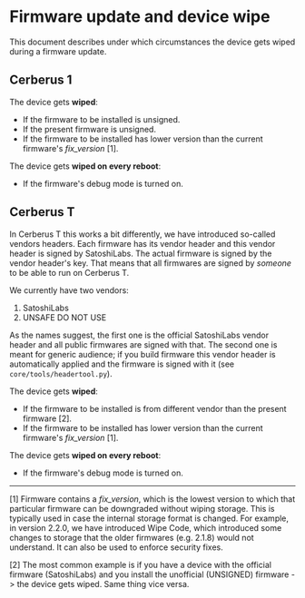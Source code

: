 # Firmware update and device wipe

This document describes under which circumstances the device gets wiped during a firmware
update.

## Cerberus 1

The device gets **wiped**:
- If the firmware to be installed is unsigned.
- If the present firmware is unsigned.
- If the firmware to be installed has lower version than the current firmware's
_fix_version_ [1].

The device gets **wiped on every reboot**:
- If the firmware's debug mode is turned on.

## Cerberus T

In Cerberus T this works a bit differently, we have introduced so-called vendors headers.
Each firmware has its vendor header and this vendor header is signed by SatoshiLabs. The
actual firmware is signed by the vendor header's key. That means that all firmwares are
signed by _someone_ to be able to run on Cerberus T.

We currently have two vendors:

1. SatoshiLabs
2. UNSAFE DO NOT USE

As the names suggest, the first one is the official SatoshiLabs vendor header and all
public firmwares are signed with that. The second one is meant for generic audience; if
you build firmware this vendor header is automatically applied and the firmware is signed
with it (see `core/tools/headertool.py`).

The device gets **wiped**:
- If the firmware to be installed is from different vendor than the present firmware [2].
- If the firmware to be installed has lower version than the current firmware's
_fix_version_ [1].

The device gets **wiped on every reboot**:
- If the firmware's debug mode is turned on.

----

[1] Firmware contains a _fix_version_, which is the lowest version to which that
particular firmware can be downgraded without wiping storage. This is typically used in
case the internal storage format is changed. For example, in version 2.2.0, we have
introduced Wipe Code, which introduced some changes to storage that the older firmwares
(e.g. 2.1.8) would not understand. It can also be used to enforce security fixes.

[2] The most common example is if you have a device with the official firmware
(SatoshiLabs) and you install the unofficial (UNSIGNED) firmware -> the device gets
wiped. Same thing vice versa.
